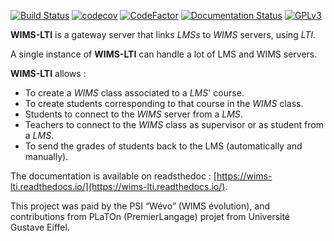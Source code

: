 [![Build Status](https://travis-ci.org/PremierLangage/wims-lti.svg?branch=master)](https://travis-ci.org/PremierLangage/wims-lti)
[![codecov](https://codecov.io/gh/PremierLangage/wims-lti/branch/master/graph/badge.svg)](https://codecov.io/gh/PremierLangage/wims-lti)
[![CodeFactor](https://www.codefactor.io/repository/github/premierlangage/wims-lti/badge)](https://www.codefactor.io/repository/github/premierlangage/wims-lti)
[![Documentation Status](https://readthedocs.org/projects/wims-lti/badge/?version=latest)](https://wims-lti.readthedocs.io/?badge=latest)
[![GPLv3](https://img.shields.io/badge/license-GPLv3-brightgreen.svg)](https://github.com/PremierLangage/wims-lti/blob/master/LICENSE)


**WIMS-LTI** is a gateway server that links *LMSs* to *WIMS* servers, using *LTI*.

A single instance of **WIMS-LTI** can handle a lot of LMS and WIMS servers.

**WIMS-LTI** allows :

* To create a *WIMS* class associated to a *LMS*' course.
* To create students corresponding to that course in the *WIMS* class.
* Students to connect to the *WIMS* server from a *LMS*.
* Teachers to connect to the *WIMS* class as supervisor or as student from a *LMS*.
* To send the grades of students back to the LMS (automatically and manually).

The documentation is available on readsthedoc :
[https://wims-lti.readthedocs.io/](https://wims-lti.readthedocs.io/).


This project was paid by the PSI “Wévo” (WIMS évolution), and contributions from PLaTOn (PremierLangage) projet from Université Gustave Eiffel. 

